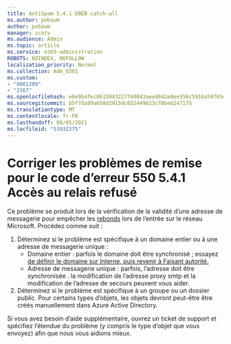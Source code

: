 ```yaml
---
title: AntiSpam 5.4.1 DBEB catch-all
ms.author: pebaum
author: pebaum
manager: scotv
ms.audience: Admin
ms.topic: article
ms.service: o365-administration
ROBOTS: NOINDEX, NOFOLLOW
localization_priority: Normal
ms.collection: Adm_O365
ms.custom:
- "9001209"
- "3167"
ms.openlocfilehash: e0e9b4fec0615943227f40043aeed842e8ee556c5916a59f65e79ce121ec9547
ms.sourcegitcommit: b5f7da89a650d2915dc652449623c78be6247175
ms.translationtype: MT
ms.contentlocale: fr-FR
ms.lasthandoff: 08/05/2021
ms.locfileid: "53932275"
---
```

# <a name="fix-delivery-issues-for-error-code-550-541-relay-access-denied"></a>Corriger les problèmes de remise pour le code d’erreur 550 5.4.1 Accès au relais refusé

Ce problème se produit lors de la vérification de la validité d’une adresse de messagerie pour empêcher les [rebonds](https://docs.microsoft.com/exchange/mail-flow-best-practices/use-directory-based-edge-blocking) lors de l’entrée sur le réseau Microsoft. Procédez comme suit :

1. Déterminez si le problème est spécifique à un domaine entier ou à une adresse de messagerie unique :
    - Domaine entier : parfois le domaine doit être synchronisé ; essayez [de définir le domaine sur Interne, puis revenir à Faisant autorité.](https://docs.microsoft.com/exchange/mail-flow-best-practices/manage-accepted-domains/manage-accepted-domains)
    - Adresse de messagerie unique : parfois, l’adresse doit être synchronisée . la modification de l’adresse proxy smtp et la modification de l’adresse de secours peuvent vous aider.
2. Déterminez si le problème est spécifique à un groupe ou un dossier public. Pour certains types d’objets, les objets devront peut-être être créés manuellement dans Azure Active Directory.

Si vous avez besoin d’aide supplémentaire, ouvrez un ticket de support et spécifiez l’étendue du problème (y compris le type d’objet que vous envoyez) afin que nous vous aidions mieux.